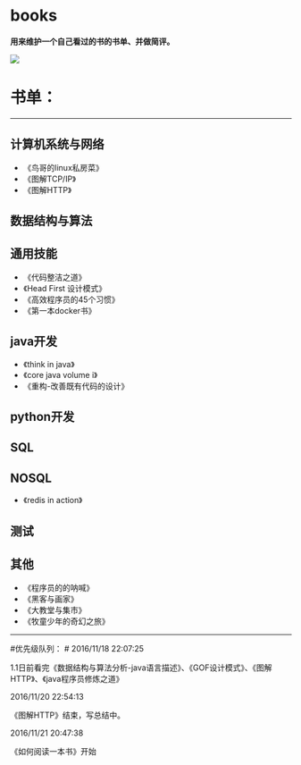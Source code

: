# books #

**用来维护一个自己看过的书的书单、并做简评。**

![](http://i.imgur.com/h0iTwnw.jpg)
# 书单： #
----------

## 计算机系统与网络
-  《鸟哥的linux私房菜》
-  《图解TCP/IP》
-  《图解HTTP》
## 数据结构与算法 ##

## 通用技能 ##
- 《代码整洁之道》
- 《Head First 设计模式》
- 《高效程序员的45个习惯》
- 《第一本docker书》

## java开发 ##

- 《think in java》
- 《core java volume i》
- 《重构-改善既有代码的设计》

## python开发 ##

## SQL ##


## NOSQL ##
- 《redis in action》

## 测试 ##


## 其他 ##
- 《程序员的的呐喊》
- 《黑客与画家》
- 《大教堂与集市》
- 《牧童少年的奇幻之旅》

----------

#优先级队列： #
2016/11/18 22:07:25 

1.1日前看完《数据结构与算法分析-java语言描述》、《GOF设计模式》、《图解HTTP》、《java程序员修炼之道》

2016/11/20 22:54:13 

《图解HTTP》结束，写总结中。

2016/11/21 20:47:38 

《如何阅读一本书》开始